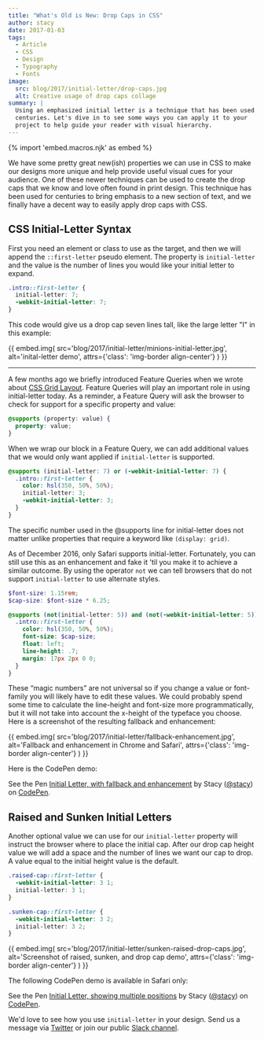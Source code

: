 ```yaml
---
title: "What's Old is New: Drop Caps in CSS"
author: stacy
date: 2017-01-03
tags:
  - Article
  - CSS
  - Design
  - Typography
  - Fonts
image:
  src: blog/2017/initial-letter/drop-caps.jpg
  alt: Creative usage of drop caps collage
summary: |
  Using an emphasized initial letter is a technique that has been used for
  centuries. Let's dive in to see some ways you can apply it to your
  project to help guide your reader with visual hierarchy.
---
```


{% import 'embed.macros.njk' as embed %}

We have some pretty great new(ish) properties we can use in CSS to make
our designs more unique and help provide useful visual cues for your
audience. One of these newer techniques can be used to create the drop
caps that we know and love often found in print design. This technique
has been used for centuries to bring emphasis to a new section of text,
and we finally have a decent way to easily apply drop caps with CSS.

## CSS Initial-Letter Syntax

First you need an element or class to use as the target, and then we
will append the `::first-letter` pseudo element. The property is
`initial-letter` and the value is the number of lines you would like
your initial letter to expand.

```css
.intro::first-letter {
  initial-letter: 7;
  -webkit-initial-letter: 7;
}
```

This code would give us a drop cap seven lines tall, like the large
letter "I" in this example:

{{ embed.img(
  src='blog/2017/initial-letter/minions-initial-letter.jpg',
  alt='inital-letter demo',
    attrs={'class': 'img-border align-center'}
) }}

------

A few months ago we briefly introduced Feature Queries when we wrote
about [CSS Grid Layout]. Feature Queries will play an important role in
using initial-letter today. As a reminder, a Feature Query will ask the
browser to check for support for a specific property and value:

```scss
@supports (property: value) {
  property: value;
}
```

When we wrap our block in a Feature Query, we can add additional values
that we would only want applied <span class="title-ref">if</span>
`initial-letter` is supported.

```scss
@supports (initial-letter: 7) or (-webkit-initial-letter: 7) {
  .intro::first-letter {
    color: hsl(350, 50%, 50%);
    initial-letter: 3;
    -webkit-initial-letter: 3;
  }
}
```

The specific number used in the @supports line for initial-letter does
not matter unlike properties that require a keyword like
`(display: grid)`.

As of December 2016, only Safari supports initial-letter. Fortunately,
you can still use this as an enhancement and fake it 'til you make it to
achieve a similar outcome. By using the operator `not` we can tell
browsers that do not support `initial-letter` to use alternate styles.

```scss
$font-size: 1.15rem;
$cap-size: $font-size * 6.25;

@supports (not(initial-letter: 5)) and (not(-webkit-initial-letter: 5)) {
  .intro::first-letter {
    color: hsl(350, 50%, 50%);
    font-size: $cap-size;
    float: left;
    line-height: .7;
    margin: 17px 2px 0 0;
  }
}
```

These “magic numbers” are not universal so if you change a value or
font-family you will likely have to edit these values. We could probably
spend some time to calculate the line-height and font-size more
programmatically, but it will not take into account the x-height of the
typeface you choose. Here is a screenshot of the resulting fallback and
enhancement:

{{ embed.img(
  src='blog/2017/initial-letter/fallback-enhancement.jpg',
  alt='Fallback and enhancement in Chrome and Safari',
    attrs={'class': 'img-border align-center'}
) }}

Here is the CodePen demo:

<p data-height="530" data-theme-id="light" data-slug-hash="JbgvRe" data-default-tab="css,result" data-user="stacy" data-embed-version="2" data-pen-title="Initial Letter, with fallback and enhancement" class="codepen">See the Pen <a href="http://codepen.io/stacy/pen/JbgvRe/">Initial Letter, with fallback and enhancement</a> by Stacy (<a href="http://codepen.io/stacy">@stacy</a>) on <a href="http://codepen.io">CodePen</a>.</p>
<script async src="https://production-assets.codepen.io/assets/embed/ei.js"></script>

[CSS Grid Layout]: /2016/09/19/css-grid-layout/

## Raised and Sunken Initial Letters

Another optional value we can use for our `initial-letter` property will
instruct the browser where to place the initial cap. After our drop cap
height value we will add a space and the number of lines we want our cap
to drop. A value equal to the initial height value is the default.

```scss
.raised-cap::first-letter {
  -webkit-initial-letter: 3 1;
  initial-letter: 3 1;
}

.sunken-cap::first-letter {
  -webkit-initial-letter: 3 2;
  initial-letter: 3 2;
}
```

{{ embed.img(
  src='blog/2017/initial-letter/sunken-raised-drop-caps.jpg',
  alt='Screenshot of raised, sunken, and drop cap demo',
    attrs={'class': 'img-border align-center'}
) }}

The following CodePen demo is available in Safari only:

<p data-height="830" data-theme-id="light" data-slug-hash="GNrYgY" data-default-tab="css,result" data-user="stacy" data-embed-version="2" data-pen-title="Initial Letter, showing multiple positions" class="codepen">See the Pen <a href="http://codepen.io/stacy/pen/GNrYgY/">Initial Letter, showing multiple positions</a> by Stacy (<a href="http://codepen.io/stacy">@stacy</a>) on <a href="http://codepen.io">CodePen</a>.</p>
<script async src="https://production-assets.codepen.io/assets/embed/ei.js"></script>

We'd love to see how you use `initial-letter` in your design. Send us a
message via [Twitter] or join our public [Slack channel].

[Twitter]: https://twitter.com/oddbird
[Slack channel]: http://friends.oddbird.net/
